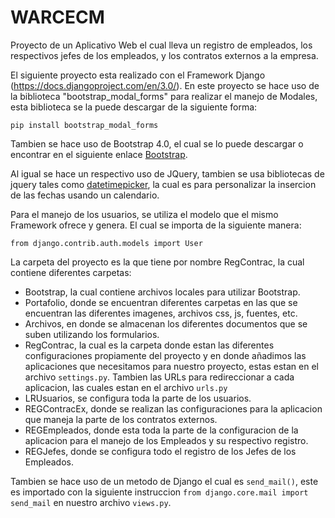# WARCECM
Proyecto de un Aplicativo Web el cual lleva un registro de empleados, los respectivos jefes de los empleados, y los contratos externos a la empresa.

El siguiente proyecto esta realizado con el Framework Django (https://docs.djangoproject.com/en/3.0/). En este proyecto se hace uso de la biblioteca "bootstrap_modal_forms" para realizar el manejo de Modales, esta biblioteca se la puede descargar de la siguiente forma:

<Code>pip install bootstrap_modal_forms</Code>

Tambien se hace uso de Bootstrap 4.0, el cual se lo puede descargar o encontrar en el siguiente enlace <a href="https://getbootstrap.com/">Bootstrap</a>.

Al igual se hace un respectivo uso de JQuery, tambien se usa bibliotecas de jquery tales como <a href="https://cdnjs.com/libraries/jquery-datetimepicker">datetimepicker</a>, la cual es para personalizar la insercion de las fechas usando un calendario.

Para el manejo de los usuarios, se utiliza el modelo que el mismo Framework ofrece y genera. El cual se importa de la siguiente manera:

<Code>from django.contrib.auth.models import User</Code>

La carpeta del proyecto es la que tiene por nombre RegContrac, la cual contiene diferentes carpetas: 
<ul>
  <li>Bootstrap, la cual contiene archivos locales para utilizar Bootstrap.</li>
  <li>Portafolio, donde se encuentran diferentes carpetas en las que se encuentran las diferentes imagenes, archivos css, js, fuentes, etc.</li>
  <li>Archivos, en donde se almacenan los diferentes documentos que se suben utilizando los formularios.</li>
  <li>RegContrac, la cual es la carpeta donde estan las diferentes configuraciones propiamente del proyecto y en donde añadimos las aplicaciones que necesitamos para nuestro proyecto, estas estan en el archivo <Code>settings.py</Code>. Tambien las URLs para redireccionar a cada aplicacion, las cuales estan en el archivo <Code>urls.py</Code>
  <li>LRUsuarios, se configura toda la parte de los usuarios.</li>
  <li>REGContracEx, donde se realizan las configuraciones para la aplicacion que maneja la parte de los contratos externos.</li>
  <li>REGEmpleados, donde esta toda la parte de la configuracion de la aplicacion para el manejo de los Empleados y su respectivo registro.</li>
  <li>REGJefes, donde se configura todo el registro de los Jefes de los Empleados.</li>
</ul>

Tambien se hace uso de un metodo de Django el cual es <Code>send_mail()</Code>, este es importado con la siguiente instruccion <Code>from django.core.mail import send_mail</Code> en nuestro archivo <Code>views.py</Code>.

